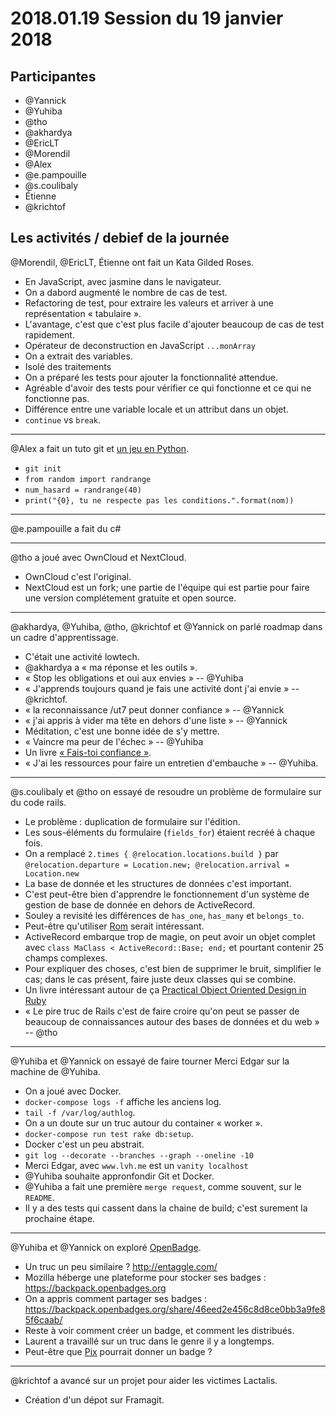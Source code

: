 # 2018.01.19 Session du 19 janvier 2018

## Participantes

- @Yannick
- @Yuhiba 
- @tho
- @akhardya 
- @EricLT 
- @Morendil 
- @Alex 
- @e.pampouille 
- @s.coulibaly 
- Étienne
- @krichtof 

## Les activités / debief de la journée

@Morendil, @EricLT, Étienne ont fait un Kata Gilded Roses.

- En JavaScript, avec jasmine dans le navigateur.
- On a dabord augmenté le nombre de cas de test.
- Refactoring de test, pour extraire les valeurs et arriver à une représentation « tabulaire ». 
- L'avantage, c'est que c'est plus facile d'ajouter beaucoup de cas de test rapidement.
- Opérateur de deconstruction en JavaScript `...monArray`
- On a extrait des variables.
- Isolé des traitements
- On a préparé les tests pour ajouter la fonctionnalité attendue.
- Agréable d'avoir des tests pour vérifier ce qui fonctionne et ce qui ne fonctionne pas.
- Différence entre une variable locale et un attribut dans un objet.
- `continue` vs `break`.

---
@Alex a fait un tuto git et [un jeu en Python](https://github.com/Alejig/Python).

- `git init`
- `from random import randrange`
- `num_hasard = randrange(40)`
- `print("{0}, tu ne respecte pas les conditions.".format(nom))`

---
@e.pampouille a fait du c# 

---
@tho a joué avec OwnCloud et NextCloud. 

- OwnCloud c'est l'original.
- NextCloud est un fork; une partie de l'équipe qui est partie pour faire une version complétement gratuite et open source.

---
@akhardya, @Yuhiba, @tho, @krichtof et @Yannick on parlé roadmap dans un cadre d'apprentissage.

- C'était une activité lowtech.
- @akhardya a « ma réponse et les outils ».
- « Stop les obligations et oui aux envies » -- @Yuhiba 
- « J'apprends toujours quand je fais une activité dont j'ai envie » -- @krichtof.
- « la reconnaissance /ut7 peut donner confiance » -- @Yannick
- « j'ai appris à vider ma tête en dehors d'une liste » -- @Yannick
- Méditation, c'est une bonne idée de s'y mettre.
- « Vaincre ma peur de l'échec » -- @Yuhiba 
- Un livre [« Fais-toi confiance »](https://www.amazon.fr/FAIS-CONFIANCE-Isabelle-Filliozat-mars/dp/B0160J89MA/ref=la_B004MZB0OY_1_46?s=books&ie=UTF8&qid=1516379168&sr=1-46).
- « J'ai les ressources pour faire un entretien d'embauche » -- @Yuhiba.

---
@s.coulibaly et @tho on essayé de resoudre un problème de formulaire sur du code rails.

- Le problème : duplication de formulaire sur l'édition.
- Les sous-éléments du formulaire (`fields_for`) étaient recréé à chaque fois.
- On a remplacé `2.times { @relocation.locations.build }` par `@relocation.departure = Location.new; @relocation.arrival = Location.new`
- La base de donnée et les structures de données c'est important.
- C'est peut-être bien d'apprendre le fonctionnement d'un système de gestion de base de donnée en dehors de ActiveRecord.
- Souley a revisité les différences de `has_one`, `has_many` et `belongs_to`.
- Peut-être qu'utiliser [Rom](http://rom-rb.org/) serait intéressant.
- ActiveRecord embarque trop de magie, on peut avoir un objet complet avec `class MaClass < ActiveRecord::Base; end;` et pourtant contenir 25 champs complexes.
- Pour expliquer des choses, c'est bien de supprimer le bruit, simplifier le cas; dans le cas présent, faire juste deux classes qui se combine.
- Un livre intéressant autour de ça [Practical Object Oriented Design in Ruby](http://www.poodr.com/)
- « Le pire truc de Rails c'est de faire croire qu'on peut se passer de beaucoup de connaissances autour des bases de données et du web » -- @tho 

---
@Yuhiba et @Yannick on essayé de faire tourner Merci Edgar sur la machine de @Yuhiba.

- On a joué avec Docker.
- `docker-compose logs -f` affiche les anciens log.
- `tail -f /var/log/authlog`.
- On a un doute sur un truc autour du container « worker ».
- `docker-compose run test rake db:setup`.
- Docker c'est un peu abstrait.
- `git log --decorate --branches --graph --oneline -10`
- Merci Edgar, avec `www.lvh.me` est un `vanity localhost`
- @Yuhiba souhaite appronfondir Git et Docker.
- @Yuhiba a fait une première `merge request`, comme souvent, sur le `README`.
- Il y a des tests qui cassent dans la chaine de build; c'est surement la prochaine étape.

--- 
@Yuhiba et @Yannick on exploré [OpenBadge](https://openbadges.org/).

- Un truc un peu similaire ? http://entaggle.com/
- Mozilla héberge une plateforme pour stocker ses badges : https://backpack.openbadges.org
- On a appris comment partager ses badges : https://backpack.openbadges.org/share/46eed2e456c8d8ce0bb3a9fe85f6caab/
- Reste à voir comment créer un badge, et comment les distribués.
- Laurent a travaillé sur un truc dans le genre il y a longtemps.
- Peut-être que [Pix](https://pix.beta.gouv.fr/) pourrait donner un badge ?

---
@krichtof a avancé sur un projet pour aider les victimes Lactalis.

- Création d'un dépot sur Framagit.

